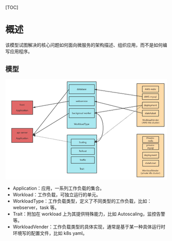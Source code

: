 [TOC]

# 概述

该模型试图解决的核心问题如何面向微服务的架构描述、组织应用，而不是如何编写应用程序。

## 模型

![alt](./assets/struct-1.png)

- Application：应用，一系列工作负载的集合。
- Workload：工作负载，可独立运行的单元。
- WorkloadType：工作负载类型，定义了不同类型的工作负载，比如：webserver，task 等。
- Trait：附加在 workload 上为其提供特殊能力，比如 Autoscaling，监控告警等。
- WorkloadVender：工作负载类型的具体实现，通常是基于某一种具体运行时环境写的配置文件，比如 k8s yaml。
